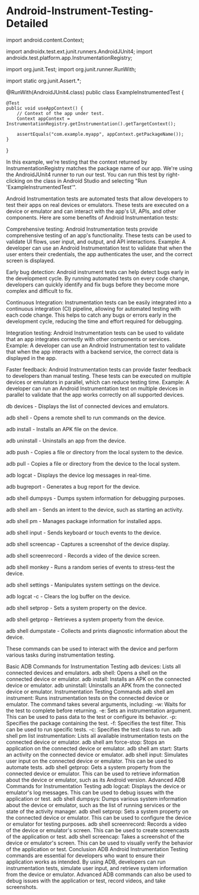 # Android-Instrument-Testing-Detailed

import android.content.Context;

import androidx.test.ext.junit.runners.AndroidJUnit4;
import androidx.test.platform.app.InstrumentationRegistry;

import org.junit.Test;
import org.junit.runner.RunWith;

import static org.junit.Assert.*;

@RunWith(AndroidJUnit4.class)
public class ExampleInstrumentedTest {

    @Test
    public void useAppContext() {
        // Context of the app under test.
        Context appContext = InstrumentationRegistry.getInstrumentation().getTargetContext();

        assertEquals("com.example.myapp", appContext.getPackageName());
    }
}

In this example, we're testing that the context returned by InstrumentationRegistry matches the package name of our app. We're using the AndroidJUnit4 runner to run our test. You can run this test by right-clicking on the class in Android Studio and selecting "Run 'ExampleInstrumentedTest'".



Android Instrumentation tests are automated tests that allow developers to test their apps on real devices or emulators. These tests are executed on a device or emulator and can interact with the app's UI, APIs, and other components. Here are some benefits of Android Instrumentation tests:

Comprehensive testing: Android Instrumentation tests provide comprehensive testing of an app's functionality. These tests can be used to validate UI flows, user input, and output, and API interactions.
Example: A developer can use an Android Instrumentation test to validate that when the user enters their credentials, the app authenticates the user, and the correct screen is displayed.

Early bug detection: Android instrument tests can help detect bugs early in the development cycle. By running automated tests on every code change, developers can quickly identify and fix bugs before they become more complex and difficult to fix.

Continuous Integration: Instrumentation tests can be easily integrated into a continuous integration (CI) pipeline, allowing for automated testing with each code change. This helps to catch any bugs or errors early in the development cycle, reducing the time and effort required for debugging.

Integration testing: Android Instrumentation tests can be used to validate that an app integrates correctly with other components or services.
Example: A developer can use an Android Instrumentation test to validate that when the app interacts with a backend service, the correct data is displayed in the app.


Faster feedback: Android Instrumentation tests can provide faster feedback to developers than manual testing. These tests can be executed on multiple devices or emulators in parallel, which can reduce testing time.
Example: A developer can run an Android Instrumentation test on multiple devices in parallel to validate that the app works correctly on all supported devices.


db devices - Displays the list of connected devices and emulators.

adb shell - Opens a remote shell to run commands on the device.

adb install - Installs an APK file on the device.

adb uninstall - Uninstalls an app from the device.

adb push - Copies a file or directory from the local system to the device.

adb pull - Copies a file or directory from the device to the local system.

adb logcat - Displays the device log messages in real-time.

adb bugreport - Generates a bug report for the device.

adb shell dumpsys - Dumps system information for debugging purposes.

adb shell am - Sends an intent to the device, such as starting an activity.

adb shell pm - Manages package information for installed apps.

adb shell input - Sends keyboard or touch events to the device.

adb shell screencap - Captures a screenshot of the device display.

adb shell screenrecord - Records a video of the device screen.

adb shell monkey - Runs a random series of events to stress-test the device.

adb shell settings - Manipulates system settings on the device.

adb logcat -c - Clears the log buffer on the device.

adb shell setprop - Sets a system property on the device.

adb shell getprop - Retrieves a system property from the device.

adb shell dumpstate - Collects and prints diagnostic information about the device.

These commands can be used to interact with the device and perform various tasks during instrumentation testing.


Basic ADB Commands for Instrumentation Testing
adb devices: Lists all connected devices and emulators.
adb shell: Opens a shell on the connected device or emulator.
adb install: Installs an APK on the connected device or emulator.
adb uninstall: Uninstalls an APK from the connected device or emulator.
Instrumentation Testing Commands
adb shell am instrument: Runs instrumentation tests on the connected device or emulator. The command takes several arguments, including:
-w: Waits for the test to complete before returning.
-e: Sets an instrumentation argument. This can be used to pass data to the test or configure its behavior.
-p: Specifies the package containing the test.
-f: Specifies the test filter. This can be used to run specific tests.
-c: Specifies the test class to run.
adb shell pm list instrumentation: Lists all available instrumentation tests on the connected device or emulator.
adb shell am force-stop: Stops an application on the connected device or emulator.
adb shell am start: Starts an activity on the connected device or emulator.
adb shell input: Simulates user input on the connected device or emulator. This can be used to automate tests.
adb shell getprop: Gets a system property from the connected device or emulator. This can be used to retrieve information about the device or emulator, such as its Android version.
Advanced ADB Commands for Instrumentation Testing
adb logcat: Displays the device or emulator's log messages. This can be used to debug issues with the application or test.
adb shell dumpsys: Dumps various system information about the device or emulator, such as the list of running services or the state of the activity manager.
adb shell setprop: Sets a system property on the connected device or emulator. This can be used to configure the device or emulator for testing purposes.
adb shell screenrecord: Records a video of the device or emulator's screen. This can be used to create screencasts of the application or test.
adb shell screencap: Takes a screenshot of the device or emulator's screen. This can be used to visually verify the behavior of the application or test.
Conclusion
ADB Android Instrumentation Testing commands are essential for developers who want to ensure their application works as intended.
By using ADB, developers can run instrumentation tests, simulate user input, and retrieve system information from the device or emulator.
Advanced ADB commands can also be used to debug issues with the application or test, record videos, and take screenshots.


